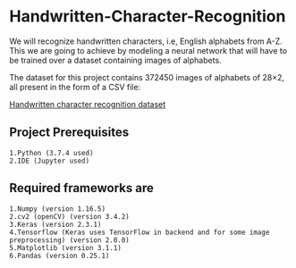 # Handwritten-Character-Recognition
We will recognize handwritten characters, i.e, English alphabets from A-Z. This we are going to achieve by modeling a neural network that will have to be trained over a dataset containing images of alphabets.

The dataset for this project contains 372450 images of alphabets of 28×2, all present in the form of a CSV file:

[Handwritten character recognition dataset](https://www.kaggle.com/sachinpatel21/az-handwritten-alphabets-in-csv-format)
## Project Prerequisites
    1.Python (3.7.4 used)
    2.IDE (Jupyter used)

## Required frameworks are

    1.Numpy (version 1.16.5)
    2.cv2 (openCV) (version 3.4.2)
    3.Keras (version 2.3.1)
    4.Tensorflow (Keras uses TensorFlow in backend and for some image preprocessing) (version 2.0.0)
    5.Matplotlib (version 3.1.1)
    6.Pandas (version 0.25.1)

